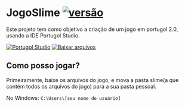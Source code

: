 # JogoSlime [![versão](https://img.shields.io/badge/versão_atual-alpha_0.1.1-4169E1.svg)](https://github.com/Mateus-Hirt/JogoSlime/archive/master.zip)

Este projeto tem como objetivo a criação de um jogo em portugol 2.0, usando a IDE Portugol Studio.

[![Portugol Studio](https://img.shields.io/badge/Github-{Portugol_Studio}-4169E1.svg?style=for-the-badge&logo=github)](https://github.com/UNIVALI-LITE/Portugol-Studio)
[![Baixar arquivos](https://img.shields.io/badge/Baixar-Arquivos_do_jogo-4169E1.svg?style=for-the-badge&logo=github)](https://github.com/Mateus-Hirt/JogoSlime/archive/master.zip)



## Como posso jogar?
Primeiramente, baixe os arquivos do jogo, e mova a pasta slime(a que contém todos os arquivos do jogo) para a sua pasta pessoal.

No Windows: `C:\Users\[seu nome de usuário]`
